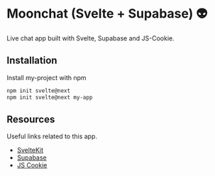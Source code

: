 
# Moonchat (Svelte + Supabase) 👽

Live chat app built with Svelte, Supabase and JS-Cookie.


## Installation

Install my-project with npm

```bash
npm init svelte@next
npm init svelte@next my-app
```
    
## Resources

Useful links related to this app. 

- [SvelteKit](https://kit.svelte.dev/)
- [Supabase](https://supabase.com/)
- [JS Cookie](https://github.com/js-cookie/js-cookie)


